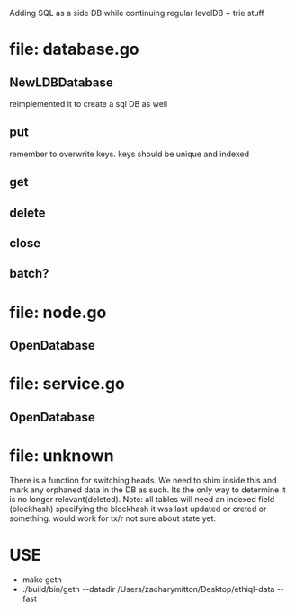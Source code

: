 Adding SQL as a side DB while continuing regular levelDB + trie stuff



file: database.go
=================

NewLDBDatabase
--------------
reimplemented it to create a sql DB as well

put
---
remember to overwrite keys. keys should be unique and indexed

get
---

delete
------

close
-----

batch?
------

file: node.go
=============

OpenDatabase
------------

file: service.go
================

OpenDatabase
------------

file: unknown
=============
There is a function for switching heads. We need to shim inside this and mark any orphaned data in the DB as such. Its the only way to determine it is no longer relevant(deleted). Note: all tables will need an indexed field (blockhash) specifying the blockhash it was last updated or creted or something. would work for tx/r not sure about state yet.






USE
===
- make geth
- ./build/bin/geth --datadir /Users/zacharymitton/Desktop/ethiql-data --fast
